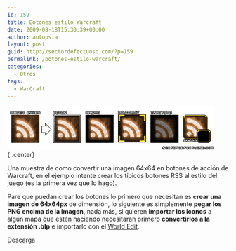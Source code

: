 ```yaml
---
id: 159
title: Botones estilo Warcraft
date: 2009-08-18T15:30:39+00:00
author: autopsia
layout: post
guid: http://sectordefectuoso.com/?p=159
permalink: /botones-estilo-warcraft/
categories:
  - Otros
tags:
  - WarCraft
---
```

![Botones Warcraft](/assets/images/2009/08/btn.gif){:.center}

Una muestra de como convertir una imagen 64x64 en botones de acción de Warcraft, en el ejemplo intente crear los típicos botones RSS al estilo del juego (es la primera vez que lo hago).

Pare que puedan crear los botones lo primero que necesitan es **crear una imagen de 64x64px** de dimensión, lo siguiente es simplemente **pegar los PNG encima de la imagen**, nada más, si quieren **importar los iconos** a algún mapa que estén haciendo necesitaran primero **convertirlos a la extensión .blp** e importarlo con el [World Edit](http://en.wikipedia.org/wiki/Warcraft_III_World_Editor "Siento que este en inglés pero no encontre mejor reseña en español").

[Descarga]()
